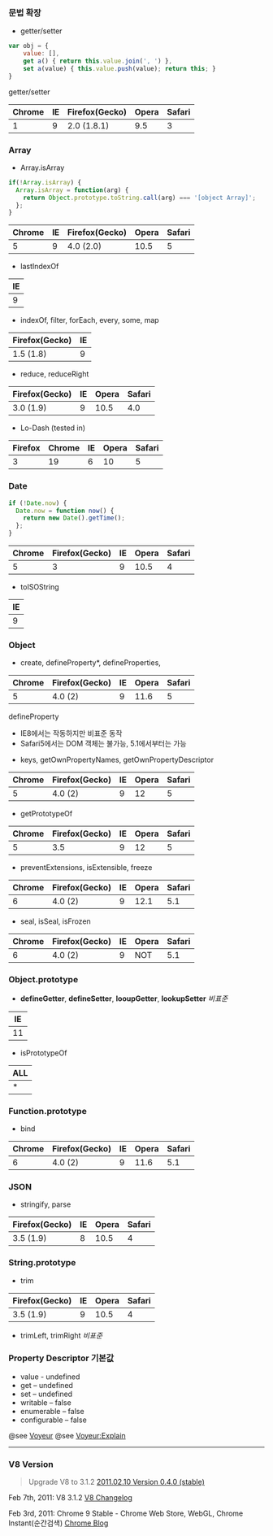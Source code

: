 ### 문법 확장

- getter/setter

``` JavaScript
var obj = {
    value: [],
    get a() { return this.value.join(', ') },
    set a(value) { this.value.push(value); return this; } 
}
```
getter/setter

Chrome |IE |Firefox(Gecko)|Opera|Safari
-------|---|--------------|-----|------
1      |9  | 2.0 (1.8.1)  |9.5  |3


### Array

- Array.isArray
``` JavaScript
if(!Array.isArray) {
  Array.isArray = function(arg) {
    return Object.prototype.toString.call(arg) === '[object Array]';
  };
}
```

Chrome|IE |Firefox(Gecko)|Opera|Safari
------|---|--------------|-----|------
5     |9  |4.0 (2.0)     |10.5 |5

- lastIndexOf

|IE |
|---|
|9  |

- indexOf, filter, forEach, every, 
some, map

Firefox(Gecko)|IE
--------------|---
1.5 (1.8)     | 9

- reduce, reduceRight

Firefox(Gecko)|IE |Opera|Safari
--------------|---|-----|------
3.0 (1.9)     | 9 |10.5 |4.0

- Lo-Dash (tested in)

Firefox|Chrome|IE |Opera|Safari
-------|------|---|-----|------
3      |19    |6  |10   |5


### Date

``` JavaScript
if (!Date.now) {
  Date.now = function now() {
    return new Date().getTime();
  };
}
```
Chrome|Firefox(Gecko)|IE |Opera|Safari
------|--------------|---|-----|------
5     |3             |9  |10.5 |4

- toISOString

|IE |
|---|
|9  |


### Object

- create, defineProperty*, defineProperties, 

Chrome|Firefox(Gecko)|IE |Opera|Safari
------|--------------|---|-----|------
5     |4.0 (2)       |9  |11.6 |5

defineProperty
+ IE8에서는 작동하지만 비표준 동작
+ Safari5에서는 DOM 객체는 불가능, 5.1에서부터는 가능

- keys, getOwnPropertyNames, getOwnPropertyDescriptor

Chrome|Firefox(Gecko)|IE |Opera|Safari
------|--------------|---|-----|------
5     |4.0 (2)       |9  |12   |5

- getPrototypeOf

Chrome|Firefox(Gecko)|IE |Opera|Safari
------|--------------|---|-----|------
5     |3.5           |9  |12   |5

- preventExtensions, isExtensible, freeze

Chrome|Firefox(Gecko)|IE |Opera|Safari
------|--------------|---|-----|------
6     |4.0 (2)       |9  |12.1 |5.1

- seal, isSeal, isFrozen

Chrome|Firefox(Gecko)|IE |Opera|Safari
------|--------------|---|-----|------
6     |4.0 (2)       |9  |NOT  |5.1

### Object.prototype

- __defineGetter__, __defineSetter__, __looupGetter__, __lookupSetter__ *비표준*


|IE |
|---|
|11 |

- isPrototypeOf

|ALL|
|---|
| * |



###  Function.prototype

- bind

Chrome|Firefox(Gecko)|IE |Opera|Safari
------|--------------|---|-----|------
6     |4.0 (2)       |9  |11.6 |5.1

### JSON

- stringify, parse

Firefox(Gecko)|IE |Opera|Safari
--------------|---|-----|------
3.5 (1.9)     |8  |10.5 |4

###  String.prototype

- trim

Firefox(Gecko)|IE |Opera|Safari
--------------|---|-----|------
3.5 (1.9)     |9  |10.5 |4

- trimLeft, trimRight *비표준*

### Property Descriptor 기본값

- value - undefined
- get – undefined
- set – undefined
- writable – false
- enumerable – false
- configurable – false

@see [Voyeur](http://adriancooney.github.io/voyeur.js/)
@see [Voyeur:Explain](http://www.explainjs.com/explain?src=https%3A%2F%2Fraw.githubusercontent.com%2Fadriancooney%2Fvoyeur.js%2Fmaster%2FVoyeur.js)

---


### V8 Version

> Upgrade V8 to 3.1.2 [2011.02.10 Version 0.4.0 (stable)](http://nodejs.org/changelog.html)

Feb 7th, 2011: V8 3.1.2 [V8 Changelog](https://code.google.com/p/v8/source/browse/trunk/ChangeLog#5000)

Feb 3rd, 2011: Chrome 9 Stable - Chrome Web Store, WebGL, Chrome Instant(순간검색) [Chrome Blog](http://chrome.blogspot.kr/2011/02/dash-of-speed-3d-and-apps.html)